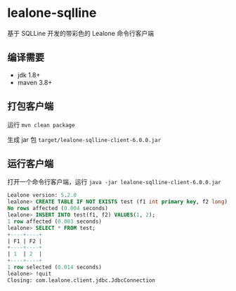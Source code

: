 # lealone-sqlline

基于 SQLLine 开发的带彩色的 Lealone 命令行客户端


## 编译需要

* jdk 1.8+
* maven 3.8+


## 打包客户端

运行 `mvn clean package`

生成 jar 包 `target/lealone-sqlline-client-6.0.0.jar`


## 运行客户端

打开一个命令行客户端，运行 `java -jar lealone-sqlline-client-6.0.0.jar`

```sql
Lealone version: 5.2.0
lealone> CREATE TABLE IF NOT EXISTS test (f1 int primary key, f2 long);
No rows affected (0.004 seconds)
lealone> INSERT INTO test(f1, f2) VALUES(1, 2);
1 row affected (0.003 seconds)
lealone> SELECT * FROM test;
+----+----+
| F1 | F2 |
+----+----+
| 1  | 2  |
+----+----+
1 row selected (0.014 seconds)
lealone> !quit
Closing: com.lealone.client.jdbc.JdbcConnection
```


